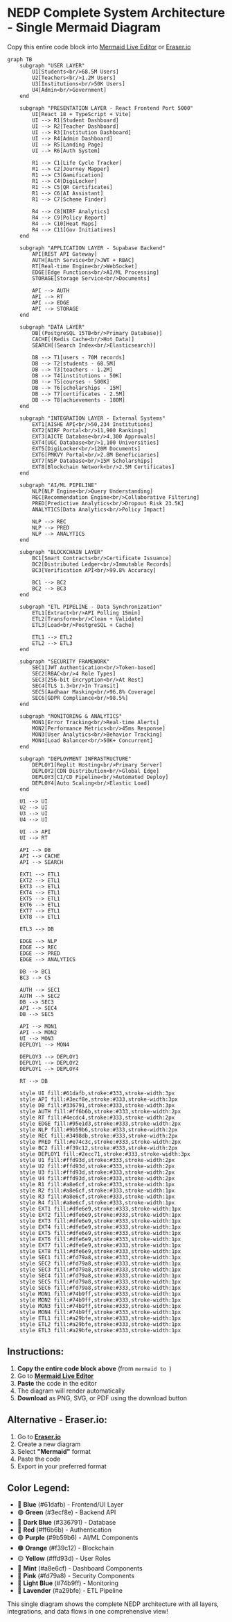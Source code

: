 
# NEDP Complete System Architecture - Single Mermaid Diagram

Copy this entire code block into [Mermaid Live Editor](https://mermaid.live/) or [Eraser.io](https://app.eraser.io/)

```mermaid
graph TB
    subgraph "USER LAYER"
        U1[Students<br/>68.5M Users]
        U2[Teachers<br/>1.2M Users]
        U3[Institutions<br/>50K Users]
        U4[Admin<br/>Government]
    end

    subgraph "PRESENTATION LAYER - React Frontend Port 5000"
        UI[React 18 + TypeScript + Vite]
        UI --> R1[Student Dashboard]
        UI --> R2[Teacher Dashboard]
        UI --> R3[Institution Dashboard]
        UI --> R4[Admin Dashboard]
        UI --> R5[Landing Page]
        UI --> R6[Auth System]
        
        R1 --> C1[Life Cycle Tracker]
        R1 --> C2[Journey Mapper]
        R1 --> C3[Gamification]
        R1 --> C4[DigiLocker]
        R1 --> C5[QR Certificates]
        R1 --> C6[AI Assistant]
        R1 --> C7[Scheme Finder]
        
        R4 --> C8[NIRF Analytics]
        R4 --> C9[Policy Report]
        R4 --> C10[Heat Maps]
        R4 --> C11[Gov Initiatives]
    end

    subgraph "APPLICATION LAYER - Supabase Backend"
        API[REST API Gateway]
        AUTH[Auth Service<br/>JWT + RBAC]
        RT[Real-time Engine<br/>WebSocket]
        EDGE[Edge Functions<br/>AI/ML Processing]
        STORAGE[Storage Service<br/>Documents]
        
        API --> AUTH
        API --> RT
        API --> EDGE
        API --> STORAGE
    end

    subgraph "DATA LAYER"
        DB[(PostgreSQL 15TB<br/>Primary Database)]
        CACHE[(Redis Cache<br/>Hot Data)]
        SEARCH[(Search Index<br/>Elasticsearch)]
        
        DB --> T1[users - 70M records]
        DB --> T2[students - 68.5M]
        DB --> T3[teachers - 1.2M]
        DB --> T4[institutions - 50K]
        DB --> T5[courses - 500K]
        DB --> T6[scholarships - 15M]
        DB --> T7[certificates - 2.5M]
        DB --> T8[achievements - 180M]
    end

    subgraph "INTEGRATION LAYER - External Systems"
        EXT1[AISHE API<br/>50,234 Institutions]
        EXT2[NIRF Portal<br/>11,900 Rankings]
        EXT3[AICTE Database<br/>4,300 Approvals]
        EXT4[UGC Database<br/>1,100 Universities]
        EXT5[DigiLocker<br/>120M Documents]
        EXT6[PMKVY Portal<br/>2.8M Beneficiaries]
        EXT7[NSP Database<br/>15M Scholarships]
        EXT8[Blockchain Network<br/>2.5M Certificates]
    end

    subgraph "AI/ML PIPELINE"
        NLP[NLP Engine<br/>Query Understanding]
        REC[Recommendation Engine<br/>Collaborative Filtering]
        PRED[Predictive Analytics<br/>Dropout Risk 23.5K]
        ANALYTICS[Data Analytics<br/>Policy Impact]
        
        NLP --> REC
        NLP --> PRED
        NLP --> ANALYTICS
    end

    subgraph "BLOCKCHAIN LAYER"
        BC1[Smart Contracts<br/>Certificate Issuance]
        BC2[Distributed Ledger<br/>Immutable Records]
        BC3[Verification API<br/>99.8% Accuracy]
        
        BC1 --> BC2
        BC2 --> BC3
    end

    subgraph "ETL PIPELINE - Data Synchronization"
        ETL1[Extract<br/>API Polling 15min]
        ETL2[Transform<br/>Clean + Validate]
        ETL3[Load<br/>PostgreSQL + Cache]
        
        ETL1 --> ETL2
        ETL2 --> ETL3
    end

    subgraph "SECURITY FRAMEWORK"
        SEC1[JWT Authentication<br/>Token-based]
        SEC2[RBAC<br/>4 Role Types]
        SEC3[256-bit Encryption<br/>At Rest]
        SEC4[TLS 1.3<br/>In Transit]
        SEC5[Aadhaar Masking<br/>96.8% Coverage]
        SEC6[GDPR Compliance<br/>98.5%]
    end

    subgraph "MONITORING & ANALYTICS"
        MON1[Error Tracking<br/>Real-time Alerts]
        MON2[Performance Metrics<br/>45ms Response]
        MON3[User Analytics<br/>Behavior Tracking]
        MON4[Load Balancer<br/>50K+ Concurrent]
    end

    subgraph "DEPLOYMENT INFRASTRUCTURE"
        DEPLOY1[Replit Hosting<br/>Primary Server]
        DEPLOY2[CDN Distribution<br/>Global Edge]
        DEPLOY3[CI/CD Pipeline<br/>Automated Deploy]
        DEPLOY4[Auto Scaling<br/>Elastic Load]
    end

    U1 --> UI
    U2 --> UI
    U3 --> UI
    U4 --> UI
    
    UI --> API
    UI --> RT
    
    API --> DB
    API --> CACHE
    API --> SEARCH
    
    EXT1 --> ETL1
    EXT2 --> ETL1
    EXT3 --> ETL1
    EXT4 --> ETL1
    EXT5 --> ETL1
    EXT6 --> ETL1
    EXT7 --> ETL1
    EXT8 --> ETL1
    
    ETL3 --> DB
    
    EDGE --> NLP
    EDGE --> REC
    EDGE --> PRED
    EDGE --> ANALYTICS
    
    DB --> BC1
    BC3 --> C5
    
    AUTH --> SEC1
    AUTH --> SEC2
    DB --> SEC3
    API --> SEC4
    DB --> SEC5
    
    API --> MON1
    API --> MON2
    UI --> MON3
    DEPLOY1 --> MON4
    
    DEPLOY3 --> DEPLOY1
    DEPLOY1 --> DEPLOY2
    DEPLOY1 --> DEPLOY4
    
    RT --> DB
    
    style UI fill:#61dafb,stroke:#333,stroke-width:3px
    style API fill:#3ecf8e,stroke:#333,stroke-width:3px
    style DB fill:#336791,stroke:#333,stroke-width:3px
    style AUTH fill:#ff6b6b,stroke:#333,stroke-width:2px
    style RT fill:#4ecdc4,stroke:#333,stroke-width:2px
    style EDGE fill:#95e1d3,stroke:#333,stroke-width:2px
    style NLP fill:#9b59b6,stroke:#333,stroke-width:2px
    style REC fill:#3498db,stroke:#333,stroke-width:2px
    style PRED fill:#e74c3c,stroke:#333,stroke-width:2px
    style BC2 fill:#f39c12,stroke:#333,stroke-width:2px
    style DEPLOY1 fill:#2ecc71,stroke:#333,stroke-width:3px
    style U1 fill:#ffd93d,stroke:#333,stroke-width:2px
    style U2 fill:#ffd93d,stroke:#333,stroke-width:2px
    style U3 fill:#ffd93d,stroke:#333,stroke-width:2px
    style U4 fill:#ffd93d,stroke:#333,stroke-width:2px
    style R1 fill:#a8e6cf,stroke:#333,stroke-width:1px
    style R2 fill:#a8e6cf,stroke:#333,stroke-width:1px
    style R3 fill:#a8e6cf,stroke:#333,stroke-width:1px
    style R4 fill:#a8e6cf,stroke:#333,stroke-width:1px
    style EXT1 fill:#dfe6e9,stroke:#333,stroke-width:1px
    style EXT2 fill:#dfe6e9,stroke:#333,stroke-width:1px
    style EXT3 fill:#dfe6e9,stroke:#333,stroke-width:1px
    style EXT4 fill:#dfe6e9,stroke:#333,stroke-width:1px
    style EXT5 fill:#dfe6e9,stroke:#333,stroke-width:1px
    style EXT6 fill:#dfe6e9,stroke:#333,stroke-width:1px
    style EXT7 fill:#dfe6e9,stroke:#333,stroke-width:1px
    style EXT8 fill:#dfe6e9,stroke:#333,stroke-width:1px
    style SEC1 fill:#fd79a8,stroke:#333,stroke-width:1px
    style SEC2 fill:#fd79a8,stroke:#333,stroke-width:1px
    style SEC3 fill:#fd79a8,stroke:#333,stroke-width:1px
    style SEC4 fill:#fd79a8,stroke:#333,stroke-width:1px
    style SEC5 fill:#fd79a8,stroke:#333,stroke-width:1px
    style SEC6 fill:#fd79a8,stroke:#333,stroke-width:1px
    style MON1 fill:#74b9ff,stroke:#333,stroke-width:1px
    style MON2 fill:#74b9ff,stroke:#333,stroke-width:1px
    style MON3 fill:#74b9ff,stroke:#333,stroke-width:1px
    style MON4 fill:#74b9ff,stroke:#333,stroke-width:1px
    style ETL1 fill:#a29bfe,stroke:#333,stroke-width:1px
    style ETL2 fill:#a29bfe,stroke:#333,stroke-width:1px
    style ETL3 fill:#a29bfe,stroke:#333,stroke-width:1px
```

## Instructions:

1. **Copy the entire code block above** (from ```mermaid to ```)
2. Go to **[Mermaid Live Editor](https://mermaid.live/)**
3. **Paste** the code in the editor
4. The diagram will render automatically
5. **Download** as PNG, SVG, or PDF using the download button

## Alternative - Eraser.io:

1. Go to **[Eraser.io](https://app.eraser.io/)**
2. Create a new diagram
3. Select **"Mermaid"** format
4. Paste the code
5. Export in your preferred format

## Color Legend:

- 🔵 **Blue** (#61dafb) - Frontend/UI Layer
- 🟢 **Green** (#3ecf8e) - Backend API
- 🔷 **Dark Blue** (#336791) - Database
- 🔴 **Red** (#ff6b6b) - Authentication
- 🟣 **Purple** (#9b59b6) - AI/ML Components
- 🟠 **Orange** (#f39c12) - Blockchain
- 🟡 **Yellow** (#ffd93d) - User Roles
- 🌿 **Mint** (#a8e6cf) - Dashboard Components
- 🩷 **Pink** (#fd79a8) - Security Components
- 💙 **Light Blue** (#74b9ff) - Monitoring
- 💜 **Lavender** (#a29bfe) - ETL Pipeline

This single diagram shows the complete NEDP architecture with all layers, integrations, and data flows in one comprehensive view!
